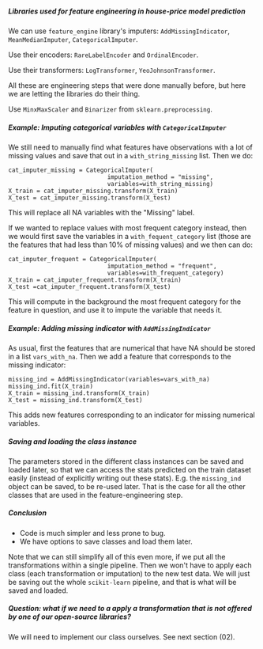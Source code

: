 ##### Libraries used for feature engineering in house-price model prediction

We can use `feature_engine` library's imputers: `AddMissingIndicator`, `MeanMedianImputer`,
`CategoricalImputer`. 

Use their encoders: `RareLabelEncoder` and `OrdinalEncoder`.


Use their transformers: `LogTransformer`, `YeoJohnsonTransformer`.
 
 All these
are engineering steps that were done manually before, but here we are letting the 
libraries do their thing. 


Use `MinxMaxScaler` and `Binarizer` from `sklearn.preprocessing`.

##### Example: Imputing categorical variables with `CategoricalImputer`

We still need to manually find what features have observations with a lot of missing values
and save that out in a `with_string_missing` list. Then we do:

```
cat_imputer_missing = CategoricalImputer(
                            imputation_method = "missing",
                            variables=with_string_missing)
X_train = cat_imputer_missing.transform(X_train)
X_test = cat_imputer_missing.transform(X_test)
```

This will replace all NA variables with the "Missing" label. 

If we wanted to replace values with most frequent category instead, then we would first 
save the variables in a `with_fequent_category` list (those are the features that had
less than 10% of missing values) and we then can do:


```
cat_imputer_frequent = CategoricalImputer(
                            imputation_method = "frequent",
                            variables=with_frequent_category)
X_train = cat_imputer_frequent.transform(X_train)
X_test =cat_imputer_frequent.transform(X_test)
```

This will compute in the background the most frequent category for the feature
in question, and use it to impute the variable that needs it. 


##### Example: Adding missing indicator with `AddMissingIndicator`

 As usual, first the features that are numerical that have NA should be stored in a list 
 `vars_with_na`. Then we add a feature that corresponds to the missing indicator:
 
 
 ```
missing_ind = AddMissingIndicator(variables=vars_with_na)
missing_ind.fit(X_train)
X_train = missing_ind.transform(X_train)
X_test = missing_ind.transform(X_test)
```

This adds new features corresponding to an indicator for missing numerical variables. 



##### Saving and loading the class instance 
The parameters stored in the different class instances can be saved and loaded later, 
so that we can access the stats predicted on the train dataset easily (instead
of explicitly writing out these stats). E.g. the `missing_ind` object can be saved, to be
re-used later. That is the case for all the other classes that are used in the feature-engineering step. 



##### Conclusion
- Code is much simpler and less prone to bug. 
- We have options to save classes and load them later. 

Note that we can still simplify all of this even more, if we put all the transformations
within a single pipeline. Then we won't have to apply each class (each transformation or imputation)
to the new test data. We will just be saving out the whole `scikit-learn` pipeline, 
and that is what will be saved and loaded. 


##### Question: what if we need to a apply a transformation that is not offered by one of our open-source libraries?
We will need to implement our class ourselves. See next section (02). 